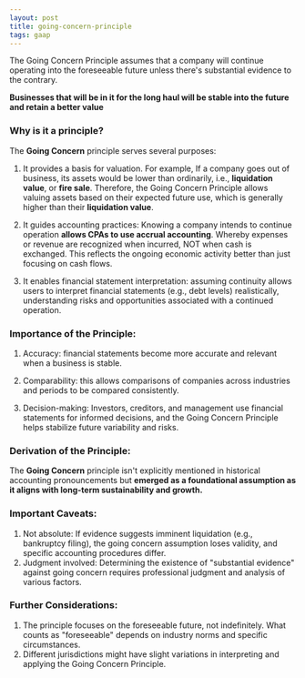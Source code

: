 ```yaml
---
layout: post
title: going-concern-principle
tags: gaap
--- 
```


The Going Concern Principle assumes that a company will continue operating into the foreseeable future unless there's substantial evidence to the contrary.

**Businesses that will be in it for the long haul will be stable into the future and retain a better value**

### Why is it a principle?

The **Going Concern** principle serves several purposes:

1. It provides a basis for valuation. For example, If a company goes out of business, its assets would be lower than ordinarily, i.e., **liquidation value**, or **fire sale**. Therefore, the Going Concern Principle allows valuing assets based on their expected future use, which is generally higher than their **liquidation value**.

1. It guides accounting practices: Knowing a company intends to continue operation **allows CPAs to use accrual accounting**. Whereby expenses or revenue are recognized when incurred, NOT when cash is exchanged. This reflects the ongoing economic activity better than just focusing on cash flows.

1. It enables financial statement interpretation: assuming continuity allows users to interpret financial statements (e.g., debt levels) realistically, understanding risks and opportunities associated with a continued operation.

### Importance of the Principle:

1. Accuracy: financial statements become more accurate and relevant when a business is stable.

1. Comparability: this allows comparisons of companies across industries and periods to be compared consistently.

1. Decision-making: Investors, creditors, and management use financial statements for informed decisions, and the Going Concern Principle helps stabilize future variability and risks.

### Derivation of the Principle:

The **Going Concern** principle isn't explicitly mentioned in historical accounting pronouncements but **emerged as a foundational assumption as it aligns with long-term sustainability and growth.**

### Important Caveats:

1. Not absolute: If evidence suggests imminent liquidation (e.g., bankruptcy filing), the going concern assumption loses validity, and specific accounting procedures differ.
1. Judgment involved: Determining the existence of "substantial evidence" against going concern requires professional judgment and analysis of various factors.

### Further Considerations:

1. The principle focuses on the foreseeable future, not indefinitely. What counts as "foreseeable" depends on industry norms and specific circumstances.
1. Different jurisdictions might have slight variations in interpreting and applying the Going Concern Principle.
